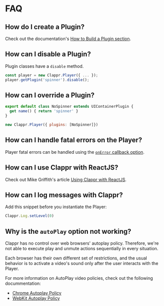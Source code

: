 
# FAQ

## How do I create a Plugin?

Check out the documentation's [How to Build a Plugin section](/guides/plugins/building).

## How can I disable a Plugin?

Plugin classes have a `disable` method.

```javascript
const player = new Clappr.Player({ ... });
player.getPlugin('spinner').disable();
```

## How can I override a Plugin?

```javascript
export default class NoSpinner extends UIContainerPlugin {
  get name() { return 'spinner' }
}

new Clappr.Player({ plugins: [NoSpinner]})
```

## How can I handle fatal errors on the Player?

Player fatal errors can be handled using the [`onError` callback option](/guides/events).

## How can I use Clappr with ReactJS?

Check out Mike Griffith's article [Using Clappr with ReactJS](https://medium.com/@bikegriffith/using-clappr-with-reactjs-14a338e3451f#.9a36w0dpj).

## How can I log messages with Clappr?

Add this snippet before you instantiate the Player:

```javascript
Clappr.Log.setLevel(0)
```

## Why is the `autoPlay` option not working?

Clappr has no control over web browsers' autoplay policy. Therefore, we're not able to execute play and unmute actions sequentially in every situation. 

Each browser has their own different set of restrictions, and the usual behavior is to activate a video's sound only after the user interacts with the Player. 

For more information on AutoPlay video policies, check out the following docummentation:

* [Chrome Autoplay Policy](https://developers.google.com/web/updates/2017/09/autoplay-policy-changes)
* [WebKit Autoplay Policy](https://webkit.org/blog/7734/auto-play-policy-changes-for-macos/)